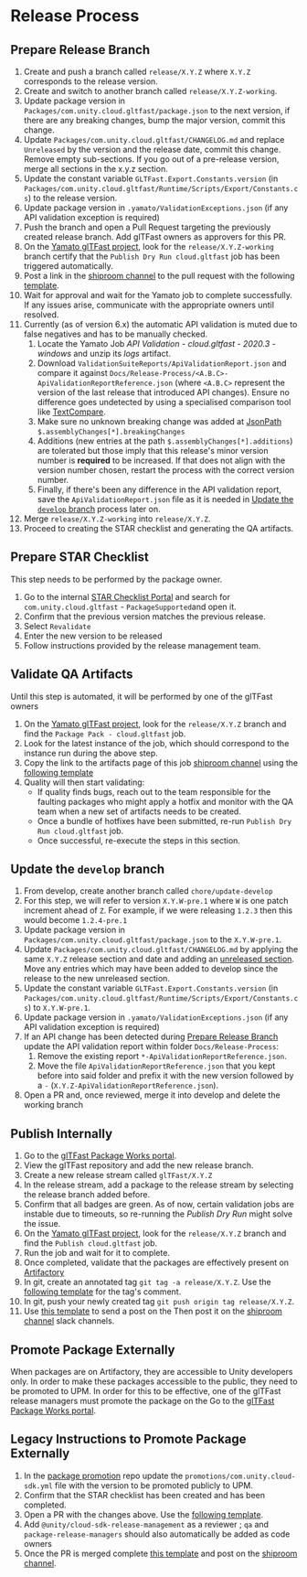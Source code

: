 # Release Process

## Prepare Release Branch

1. Create and push a branch called `release/X.Y.Z` where `X.Y.Z` corresponds to
   the release version.
1. Create and switch to another branch called `release/X.Y.Z-working`.
1. Update package version in `Packages/com.unity.cloud.gltfast/package.json` to
   the next version, if there are any breaking changes, bump the major version,
   commit this change.
1. Update `Packages/com.unity.cloud.gltfast/CHANGELOG.md` and replace `Unreleased`
   by the version and the release date, commit this change. Remove empty sub-sections. If you go out
   of a pre-release version, merge all sections in the x.y.z section.
1. Update the constant variable `GLTFast.Export.Constants.version`
   (in `Packages/com.unity.cloud.gltfast/Runtime/Scripts/Export/Constants.cs`)
   to the release version.
1. Update package version in `.yamato/ValidationExceptions.json` (if any API validation exception is required)
1. Push the branch and open a Pull Request targeting the previously created
   release branch. Add glTFast owners as approvers for this PR.
1. On the [Yamato glTFast project], look for the `release/X.Y.Z-working` branch
   certify that the `Publish Dry Run cloud.gltfast` job has been triggered
   automatically.
1. Post a link in the [shiproom channel] to the pull request with the following
   [template](./Templates/release-pr-message.md).
1. Wait for approval and wait for the Yamato job to complete successfully. If
   any issues arise, communicate with the appropriate owners until resolved.
1. Currently (as of version 6.x) the automatic API validation is muted due to false negatives and has to be manually checked.
   1. Locate the Yamato Job *API Validation - cloud.gltfast - 2020.3 - windows* and unzip its *logs* artifact.
   1. Download `ValidationSuiteReports/ApiValidationReport.json` and compare it against `Docs/Release-Process/<A.B.C>-ApiValidationReportReference.json` (where `<A.B.C>` represent the version of the last release that introduced API changes). Ensure no difference goes undetected by using a specialised comparison tool like [TextCompare](https://www.textcompare.org/).
   1. Make sure no unknown breaking change was added at [JsonPath](https://github.com/json-path/JsonPath) `$.assemblyChanges[*].breakingChanges`
   1. Additions (new entries at the path `$.assemblyChanges[*].additions`) are tolerated but those imply that this release's minor version number is **required** to be increased. If that does not align with the version number chosen, restart the process with the correct version number.
   1. Finally, if there's been any difference in the API validation report, save the `ApiValidationReport.json` file as it is needed in [Update the `develop` branch](#update-the-develop-branch) process later on.
1. Merge `release/X.Y.Z-working` into `release/X.Y.Z`.
1. Proceed to creating the STAR checklist and generating the QA artifacts.

## Prepare STAR Checklist

This step needs to be performed by the package owner.

1. Go to the internal [STAR Checklist
   Portal](https://star-checklist.ds.unity3d.com/) and search for
   `com.unity.cloud.gltfast` - `PackageSupported`and open it.
1. Confirm that the previous version matches the previous release.
1. Select `Revalidate`
1. Enter the new version to be released
1. Follow instructions provided by the release management team.

## Validate QA Artifacts

Until this step is automated, it will be performed by one of the glTFast
owners

1. On the [Yamato glTFast project], look for the `release/X.Y.Z` branch and
   find the `Package Pack - cloud.gltfast` job.
1. Look for the latest instance of the job, which should correspond to the
   instance run during the above step.
1. Copy the link to the artifacts page of this job [shiproom channel] using the
   [following template](./Templates/qa-artifacts-message.md)
1. Quality will then start validating:
   - If quality finds bugs, reach out to the team responsible for the faulting
     packages who might apply a hotfix and monitor with the QA team when a new set of artifacts needs to be created.
   - Once a bundle of hotfixes have been submitted, re-run
     `Publish Dry Run cloud.gltfast` job.
   - Once successful, re-execute the steps in this section.

## Update the `develop` branch

1. From develop, create another branch called `chore/update-develop`
1. For this step, we will refer to version `X.Y.W-pre.1` where `W` is one patch
   increment ahead of `Z`. For example, if we were releasing `1.2.3` then this would become `1.2.4-pre.1`
1. Update package version in `Packages/com.unity.cloud.gltfast/package.json` to
   the `X.Y.W-pre.1`.
1. Update `Packages/com.unity.cloud.gltfast/CHANGELOG.md` by applying the same
   `X.Y.Z` release section and date and adding an
   [unreleased section](./Templates/changelog-section.md). Move any entries
   which may have been added to develop since the release to the new unreleased
   section.
1. Update the constant variable `GLTFast.Export.Constants.version`
   (in `Packages/com.unity.cloud.gltfast/Runtime/Scripts/Export/Constants.cs`)
   to `X.Y.W-pre.1`.
1. Update package version in `.yamato/ValidationExceptions.json` (if any API validation exception is required)
1. If an API change has been detected during [Prepare Release Branch](#prepare-release-branch) update the API validation report within folder `Docs/Release-Process`:
   1. Remove the existing report `*-ApiValidationReportReference.json`.
   1. Move the file `ApiValidationReportReference.json` that you kept before into said folder and prefix it with the new version followed by a `-` (`X.Y.Z-ApiValidationReportReference.json`).
1. Open a PR and, once reviewed, merge it into develop and delete the working
   branch

## Publish Internally

1. Go to the [glTFast Package Works portal](
   https://package-works.prd.cds.internal.unity3d.com/project?id=6135).
1. View the glTFast repository and add the new release branch.
1. Create a new release stream called `glTFast/X.Y.Z`
1. In the release stream, add a package to the release stream by selecting the
   release branch added before.
1. Confirm that all badges are green. As of now, certain validation jobs are
   instable due to timeouts, so re-running the *Publish Dry Run* might solve
   the issue.
1. On the [Yamato glTFast project], look for the `release/X.Y.Z` branch and find the `Publish cloud.gltfast` job.
1. Run the job and wait for it to complete.
1. Once completed, validate that the packages are effectively present on
   [Artifactory](https://artifactory.prd.cds.internal.unity3d.com/ui/packages?name=com.unity.cloud.gltfast%2A&type=packages)
1. In git, create an annotated tag `git tag -a release/X.Y.Z`. Use the
   [following template](./Templates/tag-template.md) for the tag's comment.
1. In git, push your newly created tag `git push origin tag release/X.Y.Z`.
1. Use [this template](./Templates/completed-internal-release-message.md) to
   send a post on the Then post it on the
   [shiproom channel] slack channels.

## Promote Package Externally

When packages are on Artifactory, they are accessible to Unity developers only.
In order to make these packages accessible to the public, they need to be
promoted to UPM. In order for this to be effective, one of the glTFast release
managers must promote the package on the Go to the
[glTFast Package Works portal](
https://package-works.prd.cds.internal.unity3d.com/project?id=6135).

## Legacy Instructions to Promote Package Externally

1. In the [package promotion][promotion] repo update the
   `promotions/com.unity.cloud-sdk.yml` file with the version to be promoted
   publicly to UPM.
1. Confirm that the STAR checklist has been created and has been completed.
1. Open a PR with the changes above. Use the [following
   template](./templates/promotion-pr-message.md).
1. Add `@unity/cloud-sdk-release-management` as a reviewer ; `qa` and
   `package-release-managers` should also automatically be added as code owners
1. Once the PR is merged complete [this
   template](./Templates/completed-promotion-message.md) and post on the
   [shiproom channel].

[promotion]: https://github.cds.internal.unity3d.com/unity/rm-package-promotion
[shiproom channel]: https://unity.slack.com/archives/C043U33AY3B
[Yamato glTFast project]: https://unity-ci.cds.internal.unity3d.com/project/2268?nav=branches
